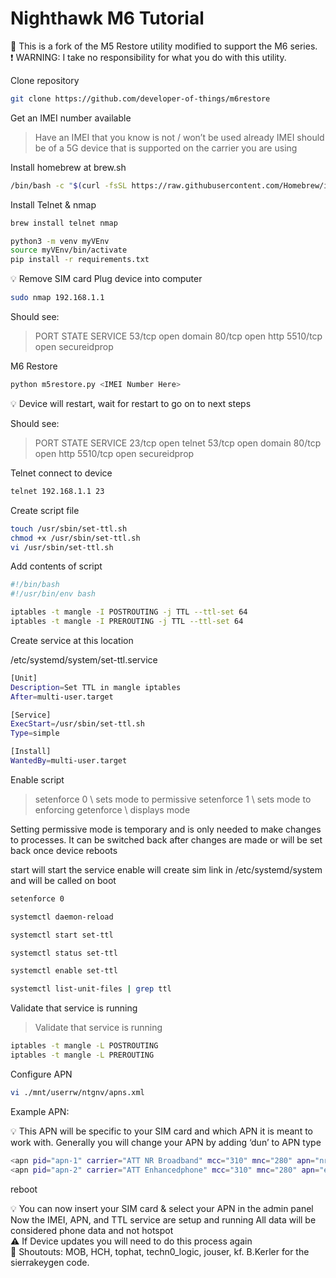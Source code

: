 # Nighthawk M6 Tutorial


<aside>
📄 This is a fork of the M5 Restore utility modified to support the M6 series.

</aside>

<aside>
❗ WARNING: I take no responsibility for what you do with this utility.

</aside>

Clone repository

```bash
git clone https://github.com/developer-of-things/m6restore
```

Get an IMEI number available 

> Have an IMEI that you know is not / won’t be used already
IMEI should be of a 5G device that is supported on the carrier you are using
> 

Install homebrew at brew.sh

```bash
/bin/bash -c "$(curl -fsSL https://raw.githubusercontent.com/Homebrew/install/HEAD/install.sh)"
```

Install Telnet & nmap

```bash
brew install telnet nmap
```

```bash
python3 -m venv myVEnv
source myVEnv/bin/activate
pip install -r requirements.txt
```

<aside>
💡 Remove SIM card
Plug device into computer

</aside>

```bash
sudo nmap 192.168.1.1
```

Should see:

> PORT     STATE SERVICE
53/tcp   open  domain
80/tcp   open  http
5510/tcp open  secureidprop
> 

M6 Restore

```bash
python m5restore.py <IMEI Number Here>
```

<aside>
💡 Device will restart, wait for restart to go on to next steps

</aside>

Should see:

> PORT     STATE SERVICE
23/tcp open telnet
53/tcp   open  domain
80/tcp   open  http
5510/tcp open  secureidprop
> 

Telnet connect to device

```bash
telnet 192.168.1.1 23
```

Create script file

```bash
touch /usr/sbin/set-ttl.sh
chmod +x /usr/sbin/set-ttl.sh
vi /usr/sbin/set-ttl.sh
```

Add contents of script

```bash
#!/bin/bash
#!/usr/bin/env bash

iptables -t mangle -I POSTROUTING -j TTL --ttl-set 64
iptables -t mangle -I PREROUTING -j TTL --ttl-set 64
```

Create service at this location

/etc/systemd/system/set-ttl.service

```bash
[Unit]
Description=Set TTL in mangle iptables
After=multi-user.target

[Service]
ExecStart=/usr/sbin/set-ttl.sh
Type=simple

[Install]
WantedBy=multi-user.target
```

Enable script

> setenforce 0  \\ sets mode to permissive
setenforce 1 \\ sets mode to enforcing
getenforce \\ displays mode

Setting permissive mode is temporary and is only needed to make changes to processes.  It can be switched back after changes are made or will be set back once device reboots

start will start the service
enable will create sim link in /etc/systemd/system and will be called on boot
> 

```bash
setenforce 0

systemctl daemon-reload

systemctl start set-ttl

systemctl status set-ttl

systemctl enable set-ttl

systemctl list-unit-files | grep ttl
```

Validate that service is running

> Validate that service is running
> 

```bash
iptables -t mangle -L POSTROUTING
iptables -t mangle -L PREROUTING
```

Configure APN

```bash
vi ./mnt/userrw/ntgnv/apns.xml
```

Example APN:

<aside>
💡 This APN will be specific to your SIM card and which APN it is meant to work with.  Generally you will change your APN by adding ‘dun’ to APN type

</aside>

```bash
<apn pid="apn-1" carrier="ATT NR Broadband" mcc="310" mnc="280" apn="nrbroadband" type="default,supl,dun,mms,fota" protocol="IPV4V6" mvno_type="gid" mvno_match_data="S" />
<apn pid="apn-2" carrier="ATT Enhancedphone" mcc="310" mnc="280" apn="enhancedphone" type="default,supl,dun,mms,fota" protocol="IPV4V6" />
```

reboot 

<aside>
💡 You can now insert your SIM card & select your APN in the admin panel
Now the IMEI, APN, and TTL service are setup and running
All data will be considered phone data and not hotspot

</aside>

<aside>
⚠️ If Device updates you will need to do this process again

</aside>

<aside>
📣 Shoutouts: MOB, HCH, tophat, techn0_logic, jouser, kf.
B.Kerler for the sierrakeygen code.

</aside>